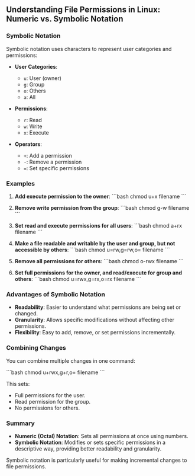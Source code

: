 ## Understanding File Permissions in Linux: Numeric vs. Symbolic Notation

### Symbolic Notation

Symbolic notation uses characters to represent user categories and permissions:

- **User Categories**:
  - `u`: User (owner)
  - `g`: Group
  - `o`: Others
  - `a`: All

- **Permissions**:
  - `r`: Read
  - `w`: Write
  - `x`: Execute

- **Operators**:
  - `+`: Add a permission
  - `-`: Remove a permission
  - `=`: Set specific permissions

### Examples

1. **Add execute permission to the owner**:
   \`\`\`bash
   chmod u+x filename
   \`\`\`

2. **Remove write permission from the group**:
   \`\`\`bash
   chmod g-w filename
   \`\`\`

3. **Set read and execute permissions for all users**:
   \`\`\`bash
   chmod a+rx filename
   \`\`\`

4. **Make a file readable and writable by the user and group, but not accessible by others**:
   \`\`\`bash
   chmod u=rw,g=rw,o= filename
   \`\`\`

5. **Remove all permissions for others**:
   \`\`\`bash
   chmod o-rwx filename
   \`\`\`

6. **Set full permissions for the owner, and read/execute for group and others**:
   \`\`\`bash
   chmod u=rwx,g=rx,o=rx filename
   \`\`\`

### Advantages of Symbolic Notation

- **Readability**: Easier to understand what permissions are being set or changed.
- **Granularity**: Allows specific modifications without affecting other permissions.
- **Flexibility**: Easy to add, remove, or set permissions incrementally.

### Combining Changes

You can combine multiple changes in one command:

\`\`\`bash
chmod u+rwx,g+r,o= filename
\`\`\`

This sets:
- Full permissions for the user.
- Read permission for the group.
- No permissions for others.

### Summary

- **Numeric (Octal) Notation**: Sets all permissions at once using numbers.
- **Symbolic Notation**: Modifies or sets specific permissions in a descriptive way, providing better readability and granularity.

Symbolic notation is particularly useful for making incremental changes to file permissions.